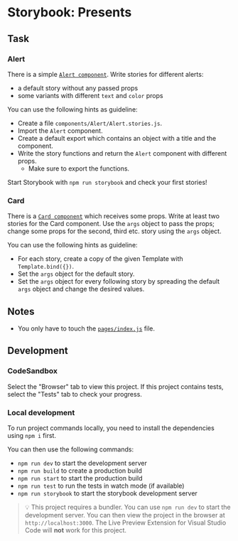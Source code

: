 # Storybook: Presents

<!--

Describe the exercise in a few sentences. E.g.:

This challenge offers a simple form with three input fields. Let's make it interactive using React!

-->

## Task

### Alert

There is a simple [`Alert component`](./components/Alert/index.js). Write stories for different alerts:

- a default story without any passed props
- some variants with different `text` and `color` props

You can use the following hints as guideline:

- Create a file `components/Alert/Alert.stories.js`.
- Import the `Alert` component.
- Create a default export which contains an object with a title and the component.
- Write the story functions and return the `Alert` component with different props.
  - Make sure to export the functions.

Start Storybook with `npm run storybook` and check your first stories!

### Card

There is a [`Card component`](./components/Card/index.js) which receives some props.
Write at least two stories for the Card component. Use the `args` object to pass the props; change some props for the second, third etc. story using the `args` object.

You can use the following hints as guideline:

- For each story, create a copy of the given Template with `Template.bind({})`.
- Set the `args` object for the default story.
- Set the `args` object for every following story by spreading the default `args` object and change the desired values.

<!--

Explaining the task in detail. E.g.:

Use an event handler to react to the form submission.

Log all form data (in object form) into the console in the submit event handler.

You can use the following hints as guideline:

- Hint 1
- Hint 2
- ...

Switch to the [`pages/index.js`](./pages/index.js) file and make something great happen!

-->

## Notes

- You only have to touch the [`pages/index.js`](./pages/index.js) file.

## Development

### CodeSandbox

Select the "Browser" tab to view this project. If this project contains tests, select the "Tests" tab to check your progress.

### Local development

To run project commands locally, you need to install the dependencies using `npm i` first.

You can then use the following commands:

- `npm run dev` to start the development server
- `npm run build` to create a production build
- `npm run start` to start the production build
- `npm run test` to run the tests in watch mode (if available)
- `npm run storybook` to start the storybook development server

> 💡 This project requires a bundler. You can use `npm run dev` to start the development server. You can then view the project in the browser at `http://localhost:3000`. The Live Preview Extension for Visual Studio Code will **not** work for this project.
